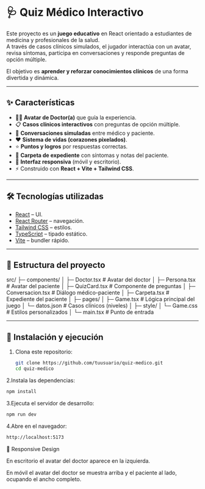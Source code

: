 # 🩺 Quiz Médico Interactivo

Este proyecto es un **juego educativo** en React orientado a estudiantes de medicina y profesionales de la salud.  
A través de casos clínicos simulados, el jugador interactúa con un avatar, revisa síntomas, participa en conversaciones y responde preguntas de opción múltiple.

El objetivo es **aprender y reforzar conocimientos clínicos** de una forma divertida y dinámica.

---

## ✨ Características

- 👩‍⚕️ **Avatar de Doctor(a)** que guía la experiencia.
- 📋 **Casos clínicos interactivos** con preguntas de opción múltiple.
- 💬 **Conversaciones simuladas** entre médico y paciente.
- ❤️ **Sistema de vidas (corazones pixelados)**.
- ⭐ **Puntos y logros** por respuestas correctas.
- 📂 **Carpeta de expediente** con síntomas y notas del paciente.
- 🎨 **Interfaz responsiva** (móvil y escritorio).
- ⚡ Construido con **React + Vite + Tailwind CSS**.

---

## 🛠️ Tecnologías utilizadas

- [React](https://reactjs.org/) – UI.
- [React Router](https://reactrouter.com/) – navegación.
- [Tailwind CSS](https://tailwindcss.com/) – estilos.
- [TypeScript](https://www.typescriptlang.org/) – tipado estático.
- [Vite](https://vitejs.dev/) – bundler rápido.

---

## 📂 Estructura del proyecto

src/
├─ components/
│ ├─ Doctor.tsx # Avatar del doctor
│ ├─ Persona.tsx # Avatar del paciente
│ ├─ QuizCard.tsx # Componente de preguntas
│ ├─ Conversacion.tsx # Diálogo médico-paciente
│ ├─ Carpeta.tsx # Expediente del paciente
│
├─ pages/
│ ├─ Game.tsx # Lógica principal del juego
│ └─ datos.json # Casos clínicos (niveles)
│
├─ style/
│ └─ Game.css # Estilos personalizados
│
└─ main.tsx # Punto de entrada

---

## 🚀 Instalación y ejecución

1. Clona este repositorio:

   ```bash
   git clone https://github.com/tuusuario/quiz-medico.git
   cd quiz-medico
   ```

2.Instala las dependencias:

```bash
npm install
```

3.Ejecuta el servidor de desarrollo:

```bash
npm run dev

```

4.Abre en el navegador:

```bash
http://localhost:5173

```

📱 Responsive Design

En escritorio el avatar del doctor aparece en la izquierda.

En móvil el avatar del doctor se muestra arriba y el paciente al lado, ocupando el ancho completo.

```

```
